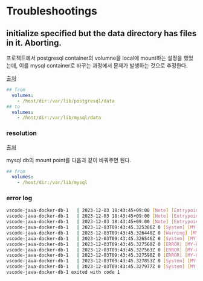 # Troubleshootings

##  initialize specified but the data directory has files in it. Aborting.
프로젝트에서 postgresql container의 volumne을 local에 mount하는 설정을 했었는데, 이를 mysql container로 바꾸는 과정에서 문제가 발생하는 것으로 추정한다.

[출처](https://stackoverflow.com/a/73217605)

```yml
## from
  volumes:
    - /host/dir:/var/lib/postgresql/data
## to
  volumes:
    - /host/dir:/var/lib/mysql/data
```

### resolution
[출처](https://github.com/docker-library/mysql/issues/757#issuecomment-812592680)

mysql db의 mount point를 다음과 같이 바꿔주면 된다.

```yml
## from
  volumes:
    - /host/dir:/var/lib/mysql
```

### error log

```sh
vscode-java-docker-db-1   | 2023-12-03 18:43:45+09:00 [Note] [Entrypoint]: Switching to dedicated user 'mysql'
vscode-java-docker-db-1   | 2023-12-03 18:43:45+09:00 [Note] [Entrypoint]: Entrypoint script for MySQL Server 8.2.0-1.el8 started.
vscode-java-docker-db-1   | 2023-12-03 18:43:45+09:00 [Note] [Entrypoint]: Initializing database files
vscode-java-docker-db-1   | 2023-12-03T09:43:45.325386Z 0 [System] [MY-015017] [Server] MySQL Server Initialization - start.
vscode-java-docker-db-1   | 2023-12-03T09:43:45.326440Z 0 [Warning] [MY-011068] [Server] The syntax '--skip-host-cache' is deprecated and will be removed in a future release. Please use SET GLOBAL host_cache_size=0 instead.
vscode-java-docker-db-1   | 2023-12-03T09:43:45.326546Z 0 [System] [MY-013169] [Server] /usr/sbin/mysqld (mysqld 8.2.0) initializing of server in progress as process 80
vscode-java-docker-db-1   | 2023-12-03T09:43:45.327560Z 0 [ERROR] [MY-010457] [Server] --initialize specified but the data directory has files in it. Aborting.
vscode-java-docker-db-1   | 2023-12-03T09:43:45.327563Z 0 [ERROR] [MY-013236] [Server] The designated data directory /var/lib/mysql/ is unusable. You can remove all files that the server added to it.
vscode-java-docker-db-1   | 2023-12-03T09:43:45.327590Z 0 [ERROR] [MY-010119] [Server] Aborting
vscode-java-docker-db-1   | 2023-12-03T09:43:45.327853Z 0 [System] [MY-010910] [Server] /usr/sbin/mysqld: Shutdown complete (mysqld 8.2.0)  MySQL Community Server - GPL.
vscode-java-docker-db-1   | 2023-12-03T09:43:45.327977Z 0 [System] [MY-015018] [Server] MySQL Server Initialization - end.
vscode-java-docker-db-1 exited with code 1
```